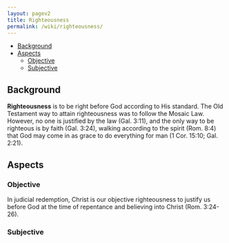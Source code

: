 ```yaml
---
layout: pagev2
title: Righteousness
permalink: /wiki/righteousness/
---
```

- [Background](#background)
- [Aspects](#aspects)
  - [Objective](#objective)
  - [Subjective](#subjective)

## Background

**Righteousness** is to be right before God according to His standard. The Old Testament way to attain righteousness was to follow the Mosaic Law. However, no one is justified by the law (Gal. 3:11), and the only way to be righteous is by faith (Gal. 3:24), walking according to the spirit (Rom. 8:4) that God may come in as grace to do everything for man (1 Cor. 15:10; Gal. 2:21).

## Aspects

### Objective

In judicial redemption, Christ is our objective righteousness to justify us before God at the time of repentance and believing into Christ (Rom. 3:24-26).

### Subjective

